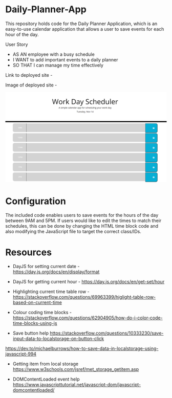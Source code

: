 # Daily-Planner-App

This repository holds code for the Daily Planner Application, which is an easy-to-use calendar application that allows a user to save events for each hour of the day.

User Story 
- AS AN employee with a busy schedule
- I WANT to add important events to a daily planner
- SO THAT I can manage my time effectively

Link to deployed site - 



Image of deployed site - 

![Alt text](<Screenshot 2023-11-14 160920.png>)

# Configuration

The included code enables users to save events for the hours of the day between 9AM and 5PM. If users would like to edit the times to match their schedules, this can be done by changing the HTML time block code and also modifying the JavaScript file to target the correct class/IDs.

# Resources

- DayJS for setting current date - 
https://day.js.org/docs/en/display/format

- DayJS for getting current hour - 
https://day.js.org/docs/en/get-set/hour

- Highlighting current time table row -
https://stackoverflow.com/questions/69963399/higlight-table-row-based-on-current-time

- Colour coding time blocks - 
https://stackoverflow.com/questions/62904905/how-do-i-color-code-time-blocks-using-js

- Save button help
https://stackoverflow.com/questions/10333230/save-input-data-to-localstorage-on-button-click

https://dev.to/michaelburrows/how-to-save-data-in-localstorage-using-javascript-994

- Getting item from local storage 
https://www.w3schools.com/jsref/met_storage_getitem.asp

- DOMContentLoaded event help 
https://www.javascripttutorial.net/javascript-dom/javascript-domcontentloaded/